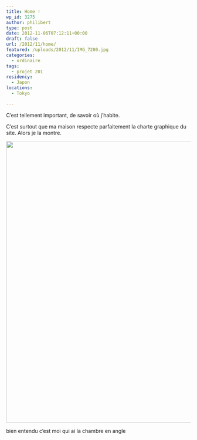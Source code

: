 ```yaml
---
title: Home !
wp_id: 3275
author: philibert
type: post
date: 2012-11-06T07:12:11+00:00
draft: false
url: /2012/11/home/
featured: /uploads/2012/11/IMG_7200.jpg
categories:
  - ordinaire
tags:
  - projet 201
residency:
  - Japon
locations:
  - Tokyo

---
```

C&rsquo;est tellement important, de savoir où j&rsquo;habite. 

C&rsquo;est surtout que ma maison respecte parfaitement la charte graphique du site. Alors je la montre.

<div id="attachment_3276" class="wp-caption alignnone" style="max-width: 1024px">
  <a href="/uploads/2012/11/IMG_7200.jpg"><img src="/uploads/2012/11/IMG_7200-1024x768.jpg" alt="" title="IMG_7200" width="1024" height="768" class="size-large wp-image-3276" srcset="/uploads/2012/11/IMG_7200-1024x768.jpg 1024w, /uploads/2012/11/IMG_7200-300x225.jpg 300w, /uploads/2012/11/IMG_7200-263x197.jpg 263w, /uploads/2012/11/IMG_7200-650x487.jpg 650w" sizes="(max-width: 1024px) 100vw, 1024px" /></a>
  
  <p class="wp-caption-text">
    bien entendu c&rsquo;est moi qui ai la chambre en angle
  </p>
</div>